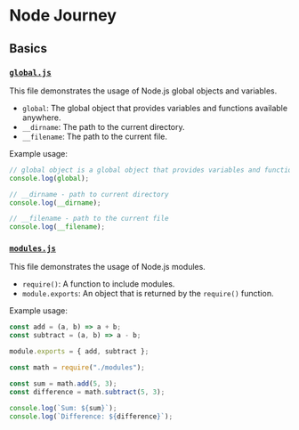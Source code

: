 # Node Journey

## Basics

### [`global.js`](./basics/global.js)

This file demonstrates the usage of Node.js global objects and variables.

- `global`: The global object that provides variables and functions available anywhere.
- `__dirname`: The path to the current directory.
- `__filename`: The path to the current file.

Example usage:

```javascript
// global object is a global object that provides variables and functions that are available anywhere.
console.log(global);

// __dirname - path to current directory
console.log(__dirname);

// __filename - path to the current file
console.log(__filename);
```

### [`modules.js`](./basics/modules.js)

This file demonstrates the usage of Node.js modules.

- `require()`: A function to include modules.
- `module.exports`: An object that is returned by the `require()` function.

Example usage:

```javascript
const add = (a, b) => a + b;
const subtract = (a, b) => a - b;

module.exports = { add, subtract };
```

```javascript
const math = require("./modules");

const sum = math.add(5, 3);
const difference = math.subtract(5, 3);

console.log(`Sum: ${sum}`);
console.log(`Difference: ${difference}`);
```
